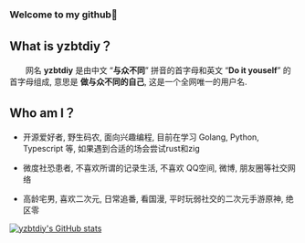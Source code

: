 ### Welcome to my github👋

<!--
**yzbtdiy/yzbtdiy** is a ✨ _special_ ✨ repository because its `README.md` (this file) appears on your GitHub profile.

Here are some ideas to get you started:

- 🔭 I’m currently working on ...
- 🌱 I’m currently learning ...
- 👯 I’m looking to collaborate on ...
- 🤔 I’m looking for help with ...
- 💬 Ask me about ...
- 📫 How to reach me: ...
- 😄 Pronouns: ...
- ⚡ Fun fact: ...
-->

## What is yzbtdiy？

&emsp;&emsp;网名 **yzbtdiy** 是由中文 “**与众不同**” 拼音的首字母和英文 “**Do it youself**” 的首字母组成, 意思是 **做与众不同的自己**, 这是一个全网唯一的用户名.

## Who am I？

* 开源爱好者, 野生码农, 面向兴趣编程, 目前在学习 Golang, Python, Typescript 等, 如果遇到合适的场会尝试rust和zig

* 微度社恐患者, 不喜欢所谓的记录生活, 不喜欢 QQ空间, 微博, 朋友圈等社交网络

* 高龄宅男, 喜欢二次元, 日常追番, 看国漫, 平时玩弱社交的二次元手游原神, 绝区零

[![yzbtdiy's GitHub stats](https://github-readme-stats.vercel.app/api?username=yzbtdiy)](https://github.com/anuraghazra/github-readme-stats)
